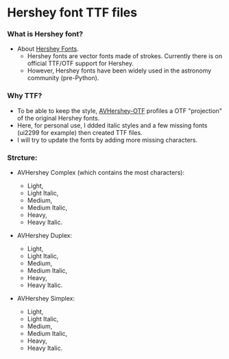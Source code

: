 # Hershey font TTF files

### What is Hershey font?
- About [Hershey Fonts](https://en.wikipedia.org/wiki/Hershey_fonts).
  - Hershey fonts are vector fonts made of strokes. Currently there is on official TTF/OTF support for Hershey.
  - However, Hershey fonts have been widely used in the astronomy community (pre-Python).

### Why TTF?
- To be able to keep the style, [AVHershey-OTF](https://github.com/scruss/AVHershey-OTF/tree/master/otf) profiles a OTF "projection" of the original Hershey fonts.
- Here, for personal use, I ddded italic styles and a few missing fonts (ui2299 for example) then created TTF files.
- I will try to update the fonts by adding more missing characters.


### Strcture:
- AVHershey Complex (which contains the most characters): 
  - Light, 
  - Light Italic, 
  - Medium, 
  - Medium Italic,
  - Heavy,
  - Heavy Italic.
  
- AVHershey Duplex: 
  - Light, 
  - Light Italic, 
  - Medium, 
  - Medium Italic,
  - Heavy,
  - Heavy Italic. 

- AVHershey Simplex: 
  - Light, 
  - Light Italic, 
  - Medium, 
  - Medium Italic,
  - Heavy,
  - Heavy Italic.
